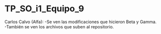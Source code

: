 # TP_SO_i1_Equipo_9

Carlos Calvo (Alfa):
-Se ven las modificaciones que hicieron Beta y Gamma.
-También se ven los archivos que suben al repositorio.
